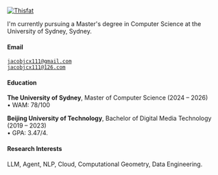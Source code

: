 [![Thisfat](https://img.shields.io/badge/ThisFat-github-blue?logo=github)](https://github.com/ThisFat)

I'm currently pursuing a Master's degree in Computer Science at the University of Sydney, Sydney.

#### Email  
<code>jacobjcx111@gmail.com</code>  
<code>jacobjcx111@126.com</code>

#### Education  
**The University of Sydney**, Master of Computer Science (2024 – 2026)  
• WAM: 78/100

**Beijing University of Technology**, Bachelor of Digital Media Technology (2019 – 2023)  
• GPA: 3.47/4.  

#### Research Interests  
LLM, Agent, NLP, Cloud, Computational Geometry, Data Engineering.